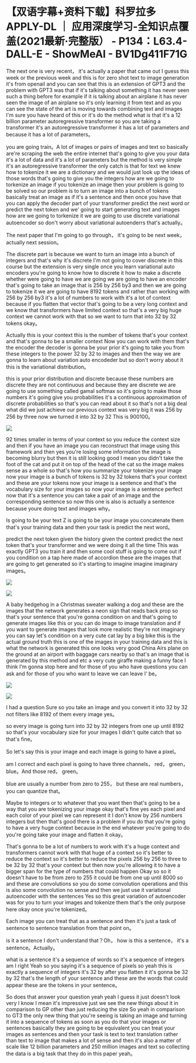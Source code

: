 # 【双语字幕+资料下载】科罗拉多 APPLY-DL ｜ 应用深度学习-全知识点覆盖(2021最新·完整版） - P134：L63.4- DALL-E - ShowMeAI - BV1Dg411F71G

The next one is very recent， it's actually a paper that came out I guess this week or the previous week and this is for zero shot text to image generation it's from openaiI and you can see that this is an extension of GPT3 and the problem with GPT3 was that if it's talking about something it has never seen such a thing before for example if it is talking about an airplane it has never seen the image of an airplane so it's only learning it from text and as you can see the state of the art is moving towards combining text and images I'm sure you have heard of this or it's do the method what is that it's a 12 billion parameter autoregressive transformer so you are taking a transformer it's an autoregressive transformer it has a lot of parameters and because it has a lot of parameters。

 you are going train。A lot of images or pairs of images and text so basically are're scraping the web the entire internet that's going to give you your data it's a lot of data and it's a lot of parameters but the method is very simple it's an autoregressive transformer the only catch is that for text we knew how to tokenize it we are a dictionary and we would just look up the ideas of those words that's going to give you the integers how are we going to torkenize an image if you tokenize an image then your problem is going to be solved so our problem is to turn an image into a bunch of tokens basically treat an image as if it's a sentence and then once you have that you can apply the decoder part of your transformer predict the next word or predict the next token and we' going to start generating text and images how are we going to torkenize it we are going to use discrete variational autoencoder so don't worry about variational autoenderrs that's actually。

The next paper that I'm going to go through， it's going to be next week， actually next session。

The discrete part is because we want to turn an image into a bunch of integers and that's why it's discrete I'm not going to cover discrete in this course but the extension is very single once you learn variational auto encoders you're going to know how to discrete it how to make a discrete whether were going to have we are going we are going to have an encoder that's going to take an image that is 256 by 256 by3 and then we are going to tokenize it we are going to have 8192 tokens and rather than working with 256 by 256 by3 it's a lot of numbers to work with it's a lot of context because if you flatten that vector that's going to be a very long context and we know that transformers have limited context so that's a very big huge context we cannot work with that so we want to turn that into 32 by 32 tokens okay。

Actually this is your context this is the number of tokens that's your context and that's gonna to be a smaller context Now you can work with them that's the encoder the decoder is gonna be your prior it's going to take you from these integers to the power 32 by 32 to images and then the way we are gonna to learn about variation auto encodeder but so don't worry about it this is the variational distribution。

 this is your prior distribution and discrete because these numbers are discrete they are not continuous and because they are discrete we are going to use something called gamal softmax so it's going to make those numbers it's going give you probabilities it's a continuous approximation of discrete probabilities so that's you can read about it so that's not a big deal what did we just achieve our previous context was very big it was 256 by 256 by three now we turned it into 32 by 32 This is 900100。



![](img/6d9fd2b08f6e3f5e30cd8c04636bd952_1.png)

92 times smaller in terms of your context so you reduce the context size and then if you have an image you can reconstruct that image using this framework and then yes you're losing some information the image is becoming blurry but then it is still looking good I mean you didn't take the foot of the cat and put it on top of the head of the cat so the image makes sense as a whole so that's how you summarize your tokenize your image now your image is a bunch of tokens is 32 by 32 tokens that's your context and these are your tokens now your image is a sentence and that's the vocabulary size for your images so now your image is a sentence perfect now that it's a sentence you can take a pair of an image and the corresponding sentence so now this one is also is actually a sentence because youre doing text and images why。

Is going to be your text Z is going to be your image you concatenate them that's your training data and then your task is predict the next word。

 predict the next token given the history given the context predict the next token that's your transformer and we were doing it all the time This was exactly GPT3 you train it and then some cool stuff is going to come out if you condition on a tap here made of accordion these are the images that are going to get generated so it's starting to imagine imagine imaginary images。



![](img/6d9fd2b08f6e3f5e30cd8c04636bd952_3.png)

![](img/6d9fd2b08f6e3f5e30cd8c04636bd952_4.png)

A baby hedgehog in a Christmas sweater walking a dog and these are the images that the network generates a neon sign that reads back prop so that's your sentence that you're gonna condition on and that's going to generate images like this or you can do image to image translation and if you want to generate images that look more realistic they're not imaginary you can say let's condition on a very cute cat lay by a big bike this is the actual ground truth this is one of the images in your training data and this is what the network is generated this one looks very good China Airs plane on the ground at an airport with baggage cars nearby so that's an image that is generated by this method and etc a very cute giraffe making a funny face I think I'm gonna stop here and for those of you who have questions you can ask and for those of you who want to leave we can leave I' be。



![](img/6d9fd2b08f6e3f5e30cd8c04636bd952_6.png)

![](img/6d9fd2b08f6e3f5e30cd8c04636bd952_7.png)

I had a question Sure so you take an image and you convert it into 32 by 32 not filters like 8192 of them every image yes。

 so every image is going turn into 32 by 32 integers from one up until 8192 so that's your vocabulary size for your images I didn't quite catch that so that's fine。

So let's say this is your image and each image is going to have a pixel。

 am I correct and each pixel is going to have three channels， red， green， blue。And those red， green。

 blue are usually a number from zero to 255， but these are real numbers， you can quantize that。

Maybe to integers or to whatever that you want then that's going to be a way that you are tokenizing your image okay that's fine yes each pixel and each color of your pixel we can represent it I don't know by 256 numbers integers but then that's good there is a problem if you do that you're going to have a very huge context because in the end whatever you're going to do you're going take your image and flatten it okay。

That's gonna to be a lot of numbers to work with it's a huge context and transformers cannot work with that huge of a context so it's better to reduce the context so it's better to reduce the pixels 256 by 256 to three to be 32 by 32 that's your context but then now you're allowing it to have a bigger span for the type of numbers that could happen Okay so so it doesn't have to be from  zero to 255 it could be from one up until 8000 so and these are convolutions so you do some convolution operations and this is also some convolution no sense and then we just use it variational autoencoder with the sentences Yes so this great variation of autoencoder was for you to turn your images and tokenize them that's the only purpose here okay once you're tokenized。

Each image you can treat that as a sentence and then it's just a task of sentence to sentence translation from that point on。

 is it a sentence I don't understand that？Oh， how is this a sentence， it's a sentence。Actually。

 what is a sentence it's a sequence of words so it's a sequence of integers am I right Yeah so you saying it's a sequence of pixels so yeah this is exactly a sequence of integers it's 32 by after you flatten it it's gonna be 32 by 32 that's the length of your sentence and these are the words that could appear these are the tokens in your sentence。

So does that answer your question yeah yeah I guess it just doesn't look very I know I mean it's impressive just we see the new things about it in comparison to GP other than just reducing the size So yeah in comparison to GT3 the only new thing that you're seeing is taking an image and turning it into a sequence of tokens as soon as you do that your images or sentences basically they are going to be equivalent you can treat your images as sentences and then your task is text to text translation rather than text to image that makes a lot of sense and then it's also a matter of scale like 12 billion parameters and 250 million images and text so collecting the data is a big task that they do in this paper yeah。

